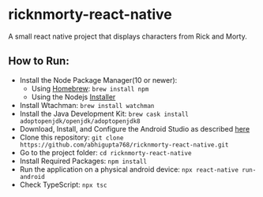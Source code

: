 # ricknmorty-react-native
A small react native project that displays characters from Rick and Morty.

## How to Run:

- Install the Node Package Manager(10 or newer):
  - Using [Homebrew](https://brew.sh/): `brew install npm`
  - Using the Nodejs [Installer](https://nodejs.org/en/download/)
- Install Wtachman: `brew install watchman`
- Install the Java Development Kit: `brew cask install adoptopenjdk/openjdk/adoptopenjdk8`
- Download, Install, and Configure the Android Studio as described [here](https://reactnative.dev/docs/environment-setup)
- Clone this repository: `git clone https://github.com/abhigupta768/ricknmorty-react-native.git`
- Go to the project folder: `cd ricknmorty-react-native`
- Install Required Packages: `npm install`
- Run the application on a physical android device: `npx react-native run-android`
- Check TypeScript: `npx tsc`
  
